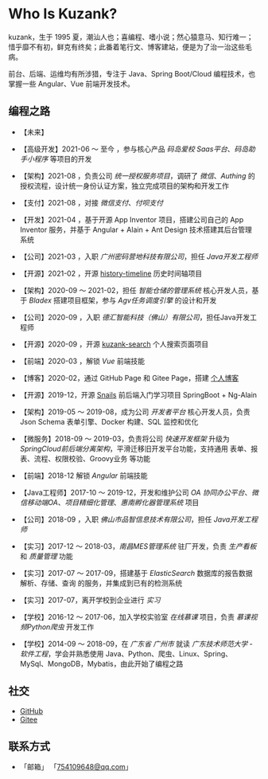 # Who Is Kuzank?

kuzank，生于 1995 夏，潮汕人也；喜编程、嗜小说；然心猿意马、知行难一；惜乎靡不有初，鲜克有终矣；此番着笔行文、博客建站，便是为了治一治这些毛病。

前台、后端、运维均有所涉猎，专注于 Java、Spring Boot/Cloud 编程技术，也掌握一些 Angular、Vue 前端开发技术。


## 编程之路

* 【未来】

* 【高级开发】2021-06 ～ 至今 ，参与核心产品 *码岛爱校 Saas平台*、*码岛助手小程序* 等项目的开发

* 【架构】2021-08 ，负责公司 *统一授权服务项目*，调研了 *微信*、*Authing* 的授权流程，设计统一身份认证方案，独立完成项目的架构和开发工作

* 【支付】2021-08 ，对接 *微信支付*、*付呗支付*

* 【开发】2021-04 ，基于开源 App Inventor 项目，搭建公司自己的 App Inventor 服务，并基于 Angular + Alain + Ant Design 技术搭建其后台管理系统

* 【公司】2021-03 ，入职 *广州密码营地科技有限公司*，担任 *Java开发工程师*

* 【开源】2021-02 ，开源 [history-timeline](https://kuzank.com/history-timeline/) 历史时间轴项目

* 【架构】2020-09 ～ 2021-02，担任 *智能仓储的管理系统* 核心开发人员，基于 *Bladex* 搭建项目框架，参与 *Agv任务调度引擎* 的设计和开发

* 【公司】2020-09 ，入职 *德汇智能科技（佛山）有限公司*，担任Java开发工程师

* 【开源】2020-09 ，开源 [kuzank-search](https://kuzank.com/kuzank-search/) 个人搜索页面项目

* 【前端】2020-03 ，解锁 *Vue* 前端技能

* 【博客】2020-02，通过 GitHub Page 和 Gitee Page，搭建 [个人博客](https://kuzank.com/)

* 【开源】2019-12，开源 [Snails](https://github.com/kuzank/snails) 前后端入门学习项目 SpringBoot + Ng-Alain 

* 【架构】2019-05 ～ 2019-08，成为公司 *开发者平台* 核心开发人员，负责 Json Schema 表单引擎、Docker 构建、SQL 监控和优化 

* 【微服务】2018-09 ～ 2019-03，负责将公司 *快速开发框架* 升级为 *SpringCloud前后端分离架构*，平滑迁移旧开发平台功能，支持通用 表单、报表、流程、权限校验、Groovy业务 等功能

* 【前端】2018-12 解锁 *Angular* 前端技能

* 【Java工程师】2017-10 ～ 2019-12，开发和维护公司 *OA 协同办公平台*、*微信移动端OA*、*项目精细化管理*、*惠南孵化器管理系统* 项目

* 【公司】2018-09 ，入职 *佛山市品智信息技术有限公司*，担任 *Java开发工程师*

* 【实习】2017-12 ～ 2018-03，*南昌MES管理系统* 驻厂开发，负责 *生产看板* 和 *质量管理* 功能

* 【实习】2017-07 ～ 2017-09，搭建基于 *ElasticSearch* 数据库的报告数据 解析、存储、查询 的服务，并集成到已有的检测系统

* 【实习】2017-07，离开学校到企业进行 *实习*

* 【学校】2016-12 ～ 2017-06，加入学校实验室 *在线慕课* 项目，负责 *慕课视频Python爬虫* 开发工作

* 【学校】2014-09 ～ 2018-09，在 *广东省 广州市* 就读 *广东技术师范大学* - *软件工程*，学会并熟悉使用 Java、Python、爬虫、Linux、Spring、MySql、MongoDB，Mybatis，由此开始了编程之路


## 社交

* [ GitHub ](https://github.com/kuzank)
* [ Gitee ](https://gitee.com/kuzank)


## 联系方式

* 「邮箱」 「754109648@qq.com」

